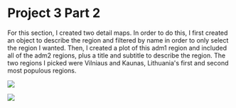 # Project 3 Part 2

For this section, I created two detail maps. In order to do this, I first created an object to describe the region and filtered by name in order to only select the region I wanted. Then, I created a plot of this adm1 region and included all of the adm2 regions, plus a title and subtitle to describe the region. The two regions I picked were Vilniaus and Kaunas, Lithuania's first and second most populous regions. 

![](vilniaus.PNG)

![](kauno.PNG)
